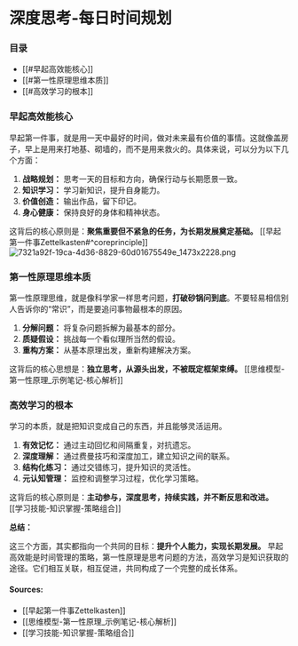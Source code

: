 # 深度思考-每日时间规划

### 目录

*   [[#早起高效能核心]]
*   [[#第一性原理思维本质]]
*   [[#高效学习的根本]]

### 早起高效能核心

早起第一件事，就是用一天中最好的时间，做对未来最有价值的事情。这就像盖房子，早上是用来打地基、砌墙的，而不是用来救火的。具体来说，可以分为以下几个方面：

1.  **战略规划：** 思考一天的目标和方向，确保行动与长期愿景一致。
2.  **知识学习：** 学习新知识，提升自身能力。
3.  **价值创造：** 输出作品，留下印记。
4.  **身心健康：** 保持良好的身体和精神状态。

这背后的核心原则是：**聚焦重要但不紧急的任务，为长期发展奠定基础。**  [[早起第一件事Zettelkasten#^coreprinciple]]
![7321a92f-19ca-4d36-8829-60d01675549e_1473x2228.png](https://cdn.jsdelivr.net/gh/duanbiao2000/BlogGallery@main/picture/7321a92f-19ca-4d36-8829-60d01675549e_1473x2228.png)

### 第一性原理思维本质

第一性原理思维，就是像科学家一样思考问题，**打破砂锅问到底**。不要轻易相信别人告诉你的“常识”，而是要追问事物最根本的原因。

1.  **分解问题：** 将复杂问题拆解为最基本的部分。
2.  **质疑假设：** 挑战每一个看似理所当然的假设。
3.  **重构方案：** 从基本原理出发，重新构建解决方案。

这背后的核心思想是：**独立思考，从源头出发，不被既定框架束缚。** [[思维模型-第一性原理_示例笔记-核心解析]]

### 高效学习的根本

学习的本质，就是把知识变成自己的东西，并且能够灵活运用。

1.  **有效记忆：** 通过主动回忆和间隔重复，对抗遗忘。
2.  **深度理解：** 通过费曼技巧和深度加工，建立知识之间的联系。
3.  **结构化练习：** 通过交错练习，提升知识的灵活性。
4.  **元认知管理：** 监控和调整学习过程，优化学习策略。

这背后的核心原则是：**主动参与，深度思考，持续实践，并不断反思和改进。** [[学习技能-知识掌握-策略组合]]

**总结：**

这三个方面，其实都指向一个共同的目标：**提升个人能力，实现长期发展。** 早起高效能是时间管理的策略，第一性原理是思考问题的方法，高效学习是知识获取的途径。它们相互关联，相互促进，共同构成了一个完整的成长体系。
#### Sources:

- [[早起第一件事Zettelkasten]]
- [[思维模型-第一性原理_示例笔记-核心解析]]
- [[学习技能-知识掌握-策略组合]]